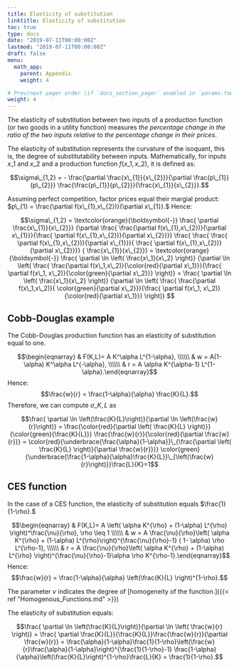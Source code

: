 ```yaml
---
title: Elasticity of substitution
linktitle: Elasticity of substitution
toc: true
type: docs
date: "2019-07-11T00:00:00Z"
lastmod: "2019-07-11T00:00:00Z"
draft: false
menu:
  math_app:
    parent: Appendix
    weight: 4 

# Prev/next pager order (if `docs_section_pager` enabled in `params.toml`)
weight: 4
---
```


The elasticity of substitution between two inputs of a production function (or two goods in a utility function) measures _the percentage change in the ratio of the two inputs relative to the percentage change in their prices_.

The elasticity of substitution represents the curvature of the isoquant, this is, the degree of substitutability between inputs.
Mathematically, for inputs $x\_{1}$ and $x\_{2}$ and a production function $f(x\_{1}, x\_{2}),$ it is defined as:

$$\sigma\_{1,2} = - \frac{\partial \frac{x\_{1}}{x\_{2}}}{\partial \frac{p\_{1}}{p\_{2}}} \frac{\frac{p\_{1}}{p\_{2}}}{\frac{x\_{1}}{x\_{2}}}.$$

Assuming perfect competition, factor prices equal their margial product: $p\_{1} = \frac{\partial f(x\_{1},x\_{2})}{\partial x\_{1}}.$
Hence:

$$\sigma\_{1,2} = 
\textcolor{orange}{\boldsymbol{-}} \frac{ \partial \frac{x\_{1}}{x\_{2}}}
	{\partial \frac{ \frac{\partial f(x\_{1},x\_{2})}{\partial x\_{1}}}{\frac{ \partial f(x\_{1},x\_{2})}{\partial x\_{2}}}}  
\frac{ \frac{ \frac{ \partial f(x\_{1},x\_{2})}{\partial x\_{1}}}{ \frac{ \partial f(x\_{1},x\_{2})}{\partial x\_{2}}}}
	{ \frac{x\_{1}}{x\_{2}}} = 
\textcolor{orange}{\boldsymbol{-}} \frac{ \partial \ln \left( \frac{x\_1}{x\_2} \right)}
	{\partial \ln \left( \frac{ \frac{\partial f(x\_1,x\_2)}{\color{red}{\partial x\_1}}}{\frac{ \partial f(x\_1, x\_2)}{\color{green}{\partial x\_2}}} \right)} = 
 \frac{ \partial \ln \left( \frac{x\_1}{x\_2} \right)}
	{\partial \ln \left( \frac{ \frac{\partial f(x\_1,x\_2)}{ \color{green}{\partial x\_2}}}{\frac{ \partial f(x\_1, x\_2)}{\color{red}{\partial x\_1}}} \right)} 
$$

## Cobb-Douglas example

The Cobb-Douglas production function has an elasticity of substitution equal to one.

$$\begin{eqnarray}
& F(K,L)= A K^\alpha L^{1-\alpha}, \\\\\\
& w = A(1-\alpha) K^\alpha L^{-\alpha}, \\\\\\
& r = A \alpha K^{\alpha-1} L^{1-\alpha}.\end{eqnarray}$$
Hence:
$$\frac{w}{r} = \frac{1-\alpha}{\alpha} \frac{K}{L}.$$
Therefore, we can compute $\sigma\_{K,L}$ as

$$\frac{ \partial \ln \left(\frac{K}{L}\right)}{\partial \ln \left(\frac{w}{r}\right)} = 
	\frac{\color{red}{\partial \left( \frac{K}{L} \right)}}{\color{green}{\frac{K}{L}}} \frac{\frac{w}{r}}{\color{red}{\partial \frac{w}{r}}} = 
	\color{red}{\underbrace{\frac{\alpha}{1-\alpha}}\_{\frac{\partial \left( \frac{K}{L} \right)}{\partial \frac{w}{r}}}}  \color{green}{\underbrace{\frac{1-\alpha}{\alpha}\frac{K}{L}}\_{\left(\frac{w}{r}\right)}}\frac{L}{K}=1$$

## CES function

In the case of a CES function, the elasticity of substitution equals $\frac{1}{1-\rho}.$

$$\begin{eqnarray}
& F(K,L)= A \left( \alpha K^{\rho} + (1-\alpha) L^{\rho} \right)^\frac{\nu}{\rho}, \rho \leq 1 \\\\\\
& w = A \frac{\nu}{\rho}\left( \alpha K^{\rho} + (1-\alpha) L^{\rho}\right)^{\frac{\nu}{\rho}-1} ( 1- \alpha) \rho L^{\rho-1}, \\\\\\ 
& r = A \frac{\nu}{\rho}\left( \alpha K^{\rho} + (1-\alpha) L^{\rho} \right)^{\frac{\nu}{\rho}-1}\alpha \rho K^{\rho-1}.\end{eqnarray}$$
Hence:
$$\frac{w}{r} = \frac{1-\alpha}{\alpha} \left(\frac{K}{L} \right)^{1-\rho}.$$

The parameter $\nu$ indicates the degree of [homogeneity of the function.]({{< ref "Homogenous_Functions.md" >}})

The elasticity of substitution equals:

$$\frac{ \partial \ln \left(\frac{K}{L}\right)}{\partial \ln \left( \frac{w}{r} \right)} = 
	\frac{ \partial \frac{K}{L}}{\frac{K}{L}}\frac{\frac{w}{r}}{\partial \frac{w}{r}} = 
	\frac{\alpha}{1-\alpha}\frac{1}{1-\rho}\left(\frac{w}{r}\frac{\alpha}{1-\alpha}\right)^{\frac{1}{1-\rho}-1}
	\frac{1-\alpha}{\alpha}\left(\frac{K}{L}\right)^{1-\rho}\frac{L}{K} = 
	\frac{1}{1-\rho}.$$
